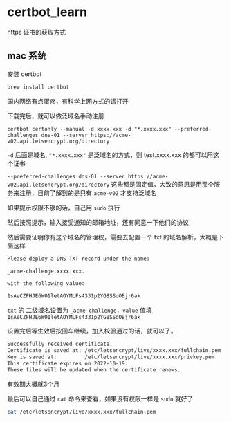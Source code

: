 # certbot_learn
https 证书的获取方式

## mac 系统

安装 certbot

```bash
brew install certbot
```

国内网络有点蛋疼，有科学上网方式的请打开

下载完后，就可以做泛域名手动注册

```
certbot certonly --manual -d xxxx.xxx -d "*.xxxx.xxx" --preferred-challenges dns-01 --server https://acme-v02.api.letsencrypt.org/directory
```

`-d` 后面是域名, `"*.xxxx.xxx"` 是泛域名的方式，则 test.xxxx.xxx 的都可以用这个证书

`--preferred-challenges dns-01 --server https://acme-v02.api.letsencrypt.org/directory` 这些都是固定值，大致的意思是用那个服务来注册，目前了解到的是只有 `acme-v02` 才支持泛域名

如果提示权限不够的话，自己用 `sudo` 执行

然后按照提示，输入接受通知的邮箱地址，还有同意一下他们的协议

然后需要证明你有这个域名的管理权，需要去配置一个 txt 的域名解析，大概是下面这样

```bash
Please deploy a DNS TXT record under the name:

_acme-challenge.xxxx.xxx.

with the following value:

1sAeCZFHJE6W01letAOYMLFs4331p2YG8SSdOBjr6ak
```

`txt` 的 二级域名设置为 `_acme-challenge`，`value` 值填 `1sAeCZFHJE6W01letAOYMLFs4331p2YG8SSdOBjr6ak`

设置完后等生效后按回车继续，加入校验通过的话，就可以了。

```bash
Successfully received certificate.
Certificate is saved at: /etc/letsencrypt/live/xxxx.xxx/fullchain.pem
Key is saved at:         /etc/letsencrypt/live/xxxx.xxx/privkey.pem
This certificate expires on 2022-10-19.
These files will be updated when the certificate renews.
```

有效期大概就3个月

最后可以自己通过 `cat` 命令来查看，如果没有权限一样是 `sudo` 就好了

```bash
cat /etc/letsencrypt/live/xxxx.xxx/fullchain.pem
```

